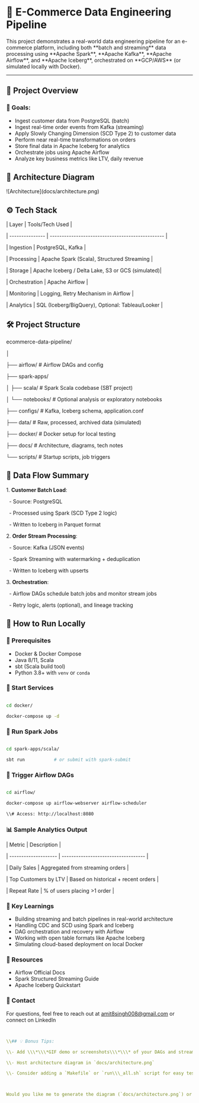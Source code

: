 # 🛒 E-Commerce Data Engineering Pipeline



This project demonstrates a real-world data engineering pipeline for an e-commerce platform, including both \*\*batch and streaming\*\* data processing using \*\*Apache Spark\*\*, \*\*Apache Kafka\*\*, \*\*Apache Airflow\*\*, and \*\*Apache Iceberg\*\*, orchestrated on \*\*GCP/AWS\*\* (or simulated locally with Docker).



---



## 🚀 Project Overview



### 🎯 Goals:

* Ingest customer data from PostgreSQL (batch)
* Ingest real-time order events from Kafka (streaming)
* Apply Slowly Changing Dimension (SCD Type 2) to customer data
* Perform near real-time transformations on orders
* Store final data in Apache Iceberg for analytics
* Orchestrate jobs using Apache Airflow
* Analyze key business metrics like LTV, daily revenue





## 🧱 Architecture Diagram



!\[Architecture](docs/architecture.png)







## ⚙️ Tech Stack



| Layer           | Tools/Tech Used                                  |

| --------------- | ------------------------------------------------ |

| Ingestion       | PostgreSQL, Kafka                                |

| Processing      | Apache Spark (Scala), Structured Streaming        |

| Storage         | Apache Iceberg / Delta Lake, S3 or GCS (simulated)|

| Orchestration   | Apache Airflow                                    |

| Monitoring      | Logging, Retry Mechanism in Airflow               |

| Analytics       | SQL (Iceberg/BigQuery), Optional: Tableau/Looker  |



## 🛠️ Project Structure


ecommerce-data-pipeline/

│

├── airflow/ # Airflow DAGs and config

├── spark-apps/

│ ├── scala/ # Spark Scala codebase (SBT project)

│ └── notebooks/ # Optional analysis or exploratory notebooks

├── configs/ # Kafka, Iceberg schema, application.conf

├── data/ # Raw, processed, archived data (simulated)

├── docker/ # Docker setup for local testing

├── docs/ # Architecture, diagrams, tech notes

└── scripts/ # Startup scripts, job triggers









## 🔄 Data Flow Summary



1\. **Customer Batch Load**:

   - Source: PostgreSQL

   - Processed using Spark (SCD Type 2 logic)

   - Written to Iceberg in Parquet format



2\. **Order Stream Processing**:

   - Source: Kafka (JSON events)

   - Spark Streaming with watermarking + deduplication

   - Written to Iceberg with upserts



3\. **Orchestration**:

   - Airflow DAGs schedule batch jobs and monitor stream jobs

   - Retry logic, alerts (optional), and lineage tracking



## 🧪 How to Run Locally



### 📌 Prerequisites

* Docker \& Docker Compose
* Java 8/11, Scala
* sbt (Scala build tool)
* Python 3.8+ with `venv` or `conda`



### 🐳 Start Services

```bash

cd docker/

docker-compose up -d
```


### 🚀 Run Spark Jobs


```bash

cd spark-apps/scala/

sbt run           # or submit with spark-submit

```



### 🛫 Trigger Airflow DAGs

```bash

cd airflow/

docker-compose up airflow-webserver airflow-scheduler

\\# Access: http://localhost:8080

```



### 📊 Sample Analytics Output





| Metric               | Description                         |

| -------------------- | ----------------------------------- |

| Daily Sales          | Aggregated from streaming orders    |

| Top Customers by LTV | Based on historical + recent orders |

| Repeat Rate          | % of users placing >1 order         |





### 📝 Key Learnings

* Building streaming and batch pipelines in real-world architecture
* Handling CDC and SCD using Spark and Iceberg
* DAG orchestration and recovery with Airflow
* Working with open table formats like Apache Iceberg
* Simulating cloud-based deployment on local Docker



### 📂 Resources

* Airflow Official Docs
* Spark Structured Streaming Guide
* Apache Iceberg Quickstart



### 📧 Contact

For questions, feel free to reach out at amit8singh008@gmail.com or connect on LinkedIn



```yaml


\\## 💡 Bonus Tips:

\\- Add \\\*\\\*GIF demo or screenshots\\\*\\\* of your DAGs and streaming output

\\- Host architecture diagram in `docs/architecture.png`

\\- Consider adding a `Makefile` or `run\\\_all.sh` script for easy testing



Would you like me to generate the diagram (`docs/architecture.png`) or starter Airflow DAG next?

```



